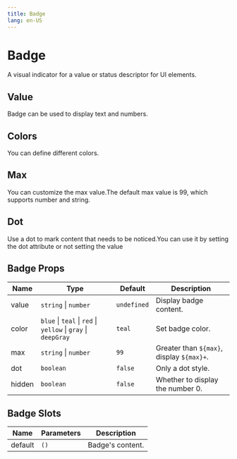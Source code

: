 ```yaml
---
title: Badge
lang: en-US
---
```


# Badge

A visual indicator for a value or status descriptor for UI elements.

## Value

Badge can be used to display text and numbers.

<demo src="../example/badge/value.vue"></demo>

## Colors

You can define different colors.

<demo src="../example/badge/colors.vue"></demo>

## Max

You can customize the max value.The default max value is 99, which supports number and string.

<demo src="../example/badge/max.vue"></demo>

## Dot

Use a dot to mark content that needs to be noticed.You can use it by setting the dot attribute or not setting the value

<demo src="../example/badge/dot.vue"></demo>

## Badge Props

| Name   | Type                                                          | Default     | Description                               |
| ------ | ------------------------------------------------------------- | ----------- | ----------------------------------------- |
| value  | `string` \| `number`                                          | `undefined` | Display badge content.                    |
| color  | `blue` \| `teal` \| `red` \| `yellow` \| `gray` \| `deepGray` | `teal`      | Set badge color.                          |
| max    | `string` \| `number`                                          | `99`        | Greater than `${max}`, display `${max}+`. |
| dot    | `boolean`                                                     | `false`     | Only a dot style.                         |
| hidden | `boolean`                                                     | `false`     | Whether to display the number 0.          |

## Badge Slots

| Name    | Parameters | Description      |
| ------- | ---------- | ---------------- |
| default | `()`       | Badge's content. |
